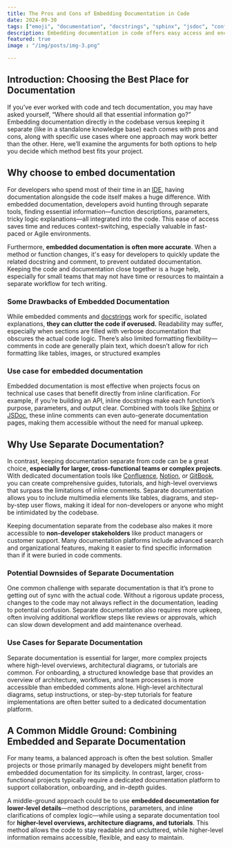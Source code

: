 ```yaml
---
title: The Pros and Cons of Embedding Documentation in Code
date: 2024-09-30
tags: ["emoji", "documentation", "docstrings", "sphinx", "jsdoc", "confluence", "notion", "gitbook"]
description: Embedding documentation in code offers easy access and encourages updates but can cause clutter and limited structure. Some use cases and a common middle ground.
featured: true 
image : "/img/posts/img-3.png"

---
```


## Introduction: Choosing the Best Place for Documentation
If you’ve ever worked with code and tech documentation, you may have asked yourself, “Where should all that essential information go?” Embedding documentation directly in the codebase versus keeping it separate (like in a standalone knowledge base) each comes with pros and cons, along with specific use cases where one approach may work better than the other. Here, we’ll examine the arguments for both options to help you decide which method best fits your project.
## Why choose to embed documentation
For developers who spend most of their time in an [IDE](https://en.wikipedia.org/wiki/Integrated_development_environment), having documentation alongside the code itself makes a huge difference. With embedded documentation, developers avoid hunting through separate tools, finding essential information—function descriptions, parameters, tricky logic explanations—all integrated into the code. This ease of access saves time and reduces context-switching, especially valuable in fast-paced or Agile environments.

Furthermore, **embedded documentation is often more accurate**. When a method or function changes, it's easy for developers to quickly update the related docstring and comment, to prevent outdated documentation. Keeping the code and documentation close together is a huge help, especially for small teams that may not have time or resources to maintain a separate workflow for tech writing.
### Some Drawbacks of Embedded Documentation
While embedded comments and [docstrings](https://it.wikipedia.org/wiki/Docstring) work for specific, isolated explanations, **they can clutter the code if overused.** Readability may suffer, especially when sections are filled with verbose documentation that obscures the actual code logic. There’s also limited formatting flexibility—comments in code are generally plain text, which doesn’t allow for rich formatting like tables, images, or structured examples
### Use case for embedded documentation
Embedded documentation is most effective when projects focus on technical use cases that benefit directly from inline clarification. For example, if you’re building an API, inline docstrings make each function’s purpose, parameters, and output clear. Combined with tools like [Sphinx](https://www.sphinx-doc.org/) or [JSDoc](https://jsdoc.app/), these inline comments can even auto-generate documentation pages, making them accessible without the need for manual upkeep.

## Why Use Separate Documentation?

In contrast, keeping documentation separate from code can be a great choice, **especially for larger, cross-functional teams or complex projects**. With dedicated documentation tools like [Confluence](https://www.atlassian.com/software/confluence), [Notion](https://www.notion.so/), or [GitBook](https://www.gitbook.com/), you can create comprehensive guides, tutorials, and high-level overviews that surpass the limitations of inline comments. Separate documentation allows you to include multimedia elements like tables, diagrams, and step-by-step user flows, making it ideal for non-developers or anyone who might be intimidated by the codebase.

Keeping documentation separate from the codebase also makes it more accessible to **non-developer stakeholders** like product managers or customer support. Many documentation platforms include advanced search and organizational features, making it easier to find specific information than if it were buried in code comments.

### Potential Downsides of Separate Documentation
One common challenge with separate documentation is that it’s prone to getting out of sync with the actual code. Without a rigorous update process, changes to the code may not always reflect in the documentation, leading to potential confusion. Separate documentation also requires more upkeep, often involving additional workflow steps like reviews or approvals, which can slow down development and add maintenance overhead.

### Use Cases for Separate Documentation
Separate documentation is essential for larger, more complex projects where high-level overviews, architectural diagrams, or tutorials are common. For onboarding, a structured knowledge base that provides an overview of architecture, workflows, and team processes is more accessible than embedded comments alone. High-level architectural diagrams, setup instructions, or step-by-step tutorials for feature implementations are often better suited to a dedicated documentation platform.

## A Common Middle Ground: Combining Embedded and Separate Documentation

For many teams, a balanced approach is often the best solution. Smaller projects or those primarily managed by developers might benefit from embedded documentation for its simplicity. In contrast, larger, cross-functional projects typically require a dedicated documentation platform to support collaboration, onboarding, and in-depth guides.

A middle-ground approach could be to use **embedded documentation for lower-level details**—method descriptions, parameters, and inline clarifications of complex logic—while using a separate documentation tool for **higher-level overviews, architecture diagrams, and tutorials**. This method allows the code to stay readable and uncluttered, while higher-level information remains accessible, flexible, and easy to maintain.
